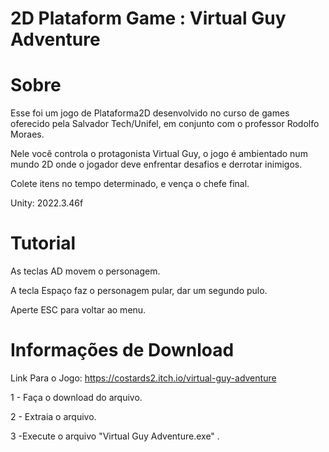 # 2D Plataform Game : Virtual Guy Adventure

# Sobre
Esse foi um jogo de Plataforma2D  desenvolvido no curso de games oferecido pela Salvador Tech/Unifel, em conjunto com o professor Rodolfo Moraes.

Nele você controla o protagonista Virtual Guy, o jogo é ambientado num mundo 2D onde o jogador deve enfrentar desafios e derrotar inimigos. 

Colete itens no tempo determinado, e vença o chefe final.

Unity: 2022.3.46f

# Tutorial
As teclas AD movem o personagem.

A tecla Espaço faz o personagem pular, dar um segundo pulo.

Aperte ESC para voltar ao menu.

# Informações de Download
Link Para o Jogo: https://costards2.itch.io/virtual-guy-adventure

1 - Faça o download do arquivo.

2 - Extraia o arquivo.

3 -Execute o arquivo "Virtual Guy Adventure.exe" .
